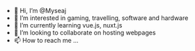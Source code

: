 - 👋 Hi, I’m @Myseaj
- 👀 I’m interested in gaming, travelling, software and hardware
- 🌱 I’m currently learning vue.js, nuxt.js
- 💞️ I’m looking to collaborate on hosting webpages
- 📫 How to reach me ...

<!---
Myseaj/Myseaj is a ✨ special ✨ repository because its `README.md` (this file) appears on your GitHub profile.
You can click the Preview link to take a look at your changes.
--->
